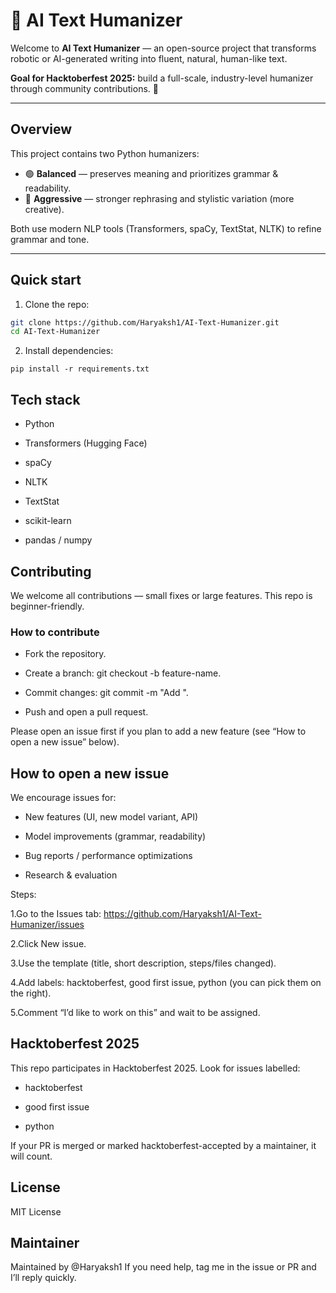 # 🧠 AI Text Humanizer

Welcome to **AI Text Humanizer** — an open-source project that transforms robotic or AI-generated writing into fluent, natural, human-like text.

**Goal for Hacktoberfest 2025:** build a full-scale, industry-level humanizer through community contributions. 🚀

---

## Overview

This project contains two Python humanizers:

- 🟢 **Balanced** — preserves meaning and prioritizes grammar & readability.  
- 🔴 **Aggressive** — stronger rephrasing and stylistic variation (more creative).

Both use modern NLP tools (Transformers, spaCy, TextStat, NLTK) to refine grammar and tone.

---

## Quick start

1. Clone the repo:
```bash
git clone https://github.com/Haryaksh1/AI-Text-Humanizer.git
cd AI-Text-Humanizer
```
2. Install dependencies:
```
pip install -r requirements.txt
```
## Tech stack

- Python

- Transformers (Hugging Face)

- spaCy

- NLTK

- TextStat

- scikit-learn

- pandas / numpy

## Contributing

We welcome all contributions — small fixes or large features. This repo is beginner-friendly.  

### How to contribute

- Fork the repository.  

- Create a branch: git checkout -b feature-name.  

- Commit changes: git commit -m "Add <feature>".  

- Push and open a pull request.  

Please open an issue first if you plan to add a new feature (see “How to open a new issue” below).  

## How to open a new issue

We encourage issues for:

- New features (UI, new model variant, API)

- Model improvements (grammar, readability)

- Bug reports / performance optimizations

- Research & evaluation

Steps:

1.Go to the Issues tab: https://github.com/Haryaksh1/AI-Text-Humanizer/issues

2.Click New issue.

3.Use the template (title, short description, steps/files changed).

4.Add labels: hacktoberfest, good first issue, python (you can pick them on the right).

5.Comment “I’d like to work on this” and wait to be assigned.

## Hacktoberfest 2025

This repo participates in Hacktoberfest 2025. Look for issues labelled:  

- hacktoberfest  

- good first issue  

- python  

If your PR is merged or marked hacktoberfest-accepted by a maintainer, it will count.  

## License

MIT License 

## Maintainer

Maintained by @Haryaksh1
If you need help, tag me in the issue or PR and I’ll reply quickly.

